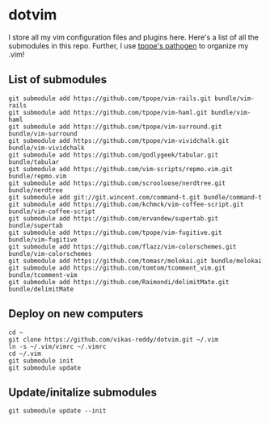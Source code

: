 # dotvim
I store all my vim configuration files and plugins here. Here's a list of all the submodules in this repo. Further, I use [tpope's pathogen](https://github.com/tpope/vim-pathogen) to organize my .vim!

## List of submodules
    git submodule add https://github.com/tpope/vim-rails.git bundle/vim-rails
    git submodule add https://github.com/tpope/vim-haml.git bundle/vim-haml
    git submodule add https://github.com/tpope/vim-surround.git bundle/vim-surround
    git submodule add https://github.com/tpope/vim-vividchalk.git bundle/vim-vividchalk
    git submodule add https://github.com/godlygeek/tabular.git bundle/tabular
    git submodule add https://github.com/vim-scripts/repmo.vim.git bundle/repmo.vim
    git submodule add https://github.com/scrooloose/nerdtree.git bundle/nerdtree
    git submodule add git://git.wincent.com/command-t.git bundle/command-t
    git submodule add https://github.com/kchmck/vim-coffee-script.git bundle/vim-coffee-script
    git submodule add https://github.com/ervandew/supertab.git bundle/supertab
    git submodule add https://github.com/tpope/vim-fugitive.git bundle/vim-fugitive
    git submodule add https://github.com/flazz/vim-colorschemes.git bundle/vim-colorschemes
    git submodule add https://github.com/tomasr/molokai.git bundle/molokai
    git submodule add https://github.com/tomtom/tcomment_vim.git bundle/tcomment-vim
    git submodule add https://github.com/Raimondi/delimitMate.git bundle/delimitMate

## Deploy on new computers  
    cd ~
    git clone https://github.com/vikas-reddy/dotvim.git ~/.vim
    ln -s ~/.vim/vimrc ~/.vimrc
    cd ~/.vim
    git submodule init
    git submodule update

## Update/initalize submodules
    git submodule update --init
